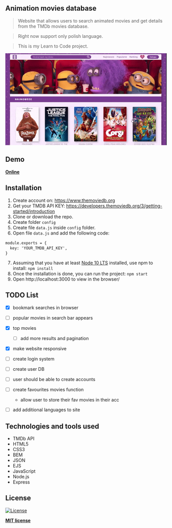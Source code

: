 
## Animation movies database

> Website that allows users to search animated movies and get details from the TMDb movies database.

> Right now support only polish language.

> This is my Learn to Code project.

![Screencast](demo.gif)

## Demo

**[Online](https://baza-bajek.herokuapp.com/)**

## Installation
1. Create account on: https://www.themoviedb.org
2. Get your TMDB API KEY: https://developers.themoviedb.org/3/getting-started/introduction
3. Clone or download the repo.
4. Create folder `config`
5. Create file `data.js` inside `config` folder.
6. Open file `data.js` and add the following code:
```
module.exports = {
  key: 'YOUR_TMDB_API_KEY',
}
```
7. Assuming that you have at least [Node 10 LTS](https://nodejs.org/en/) installed, use npm to install:
`npm install`
8. Once the installation is done, you can run the project:
`npm start`
9. Open http://localhost:3000 to view in the browser/

## TODO List

- [x] bookmark searches in browser
- [ ] popular movies in search bar appears
- [x] top movies
  - [ ] add more results and pagination
- [x] make website responsive
- [ ] create login system
- [ ] create user DB
- [ ] user should be able to create accounts
- [ ] create favourites movies function
  - allow user to store their fav movies in their acc
- [ ] add additional languages to site


## Technologies and tools used

* TMDb API
* HTML5
* CSS3
* BEM
* JSON
* EJS
* JavaScript
* Node.js
* Express

## License

[![License](http://img.shields.io/:license-mit-blue.svg?style=flat-square)](http://badges.mit-license.org)

**[MIT license](http://opensource.org/licenses/mit-license.php)**


